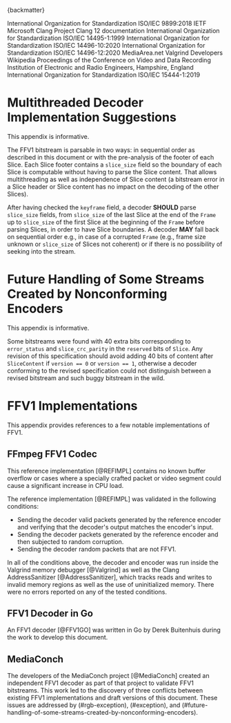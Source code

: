 
{backmatter}

<reference anchor="ISO.9899.2018">
  <front>
    <title>Information technology - Programming languages - C</title>
    <author>
      <organization>International Organization for Standardization</organization>
    </author>
    <date year="2018" month="June"/>
  </front>
  <refcontent>ISO/IEC 9899:2018</refcontent>
</reference>

<reference anchor="Matroska" target="https://datatracker.ietf.org/doc/draft-ietf-cellar-matroska/">
  <front>
    <title>Matroska</title>
    <author>
      <organization>IETF</organization>
    </author>
    <date year="2019" />
  </front>
</reference>

<reference anchor="AVI" target="https://docs.microsoft.com/en-us/windows/win32/directshow/avi-riff-file-reference">
  <front>
    <title>AVI RIFF File Reference</title>
    <author>
      <organization>Microsoft</organization>
    </author>
  </front>
</reference>

<reference anchor="AddressSanitizer" target="https://clang.llvm.org/docs/AddressSanitizer.html">
  <front>
    <title>AddressSanitizer</title>
    <author>
      <organization>Clang Project</organization>
    </author>
  </front>
  <refcontent>Clang 12 documentation</refcontent>
</reference>

<reference anchor="FFV1GO" target="https://github.com/dwbuiten/go-ffv1">
  <front>
    <title>FFV1 Decoder in Go</title>
    <author fullname="Derek Buitenhuis" initials="D." surname="Buitenhuis"/>
    <date year="2019" />
  </front>
</reference>

<reference anchor="FFV1_V0" target="https://git.videolan.org/?p=ffmpeg.git;a=commit;h=b548f2b91b701e1235608ac882ea6df915167c7e">
  <front>
    <title>Commit to mark FFV1 version 0 as non-experimental</title>
    <author fullname="Michael Niedermayer" initials="M." surname="Niedermayer"/>
    <date year="2006" month="April"/>
  </front>
</reference>

<reference anchor="FFV1_V1" target="https://git.videolan.org/?p=ffmpeg.git;a=commit;h=68f8d33becbd73b4d0aa277f472a6e8e72ea6849">
  <front>
    <title>Commit to release FFV1 version 1</title>
    <author fullname="Michael Niedermayer" initials="M." surname="Niedermayer"/>
    <date year="2009" month="April"/>
  </front>
</reference>

<reference anchor="FFV1_V3" target="https://git.videolan.org/?p=ffmpeg.git;a=commit;h=abe76b851c05eea8743f6c899cbe5f7409b0f301">
  <front>
    <title>Commit to mark FFV1 version 3 as non-experimental</title>
    <author fullname="Michael Niedermayer" initials="M." surname="Niedermayer"/>
    <date year="2013" month="August"/>
  </front>
</reference>

<reference anchor="HuffYUV" target="https://web.archive.org/web/20040402121343/http://cultact-server.novi.dk/kpo/huffyuv/huffyuv.html">
  <front>
    <title>HuffYUV revisited</title>
    <author fullname="Ben Rudiak-Gould" initials="B." surname="Rudiak-Gould"/>
    <date year="2003" month="December"/>
  </front>
</reference>

<reference anchor="ISO.14495-1.1999">
  <front>
    <title>Information technology -- Lossless and near-lossless compression of continuous-tone still images: Baseline</title>
    <author>
      <organization>International Organization for Standardization</organization>
    </author>
    <date year="1999" month="December"/>
  </front>
  <refcontent>ISO/IEC 14495-1:1999</refcontent>
</reference>

<reference anchor="ISO.14496-10.2014">
  <front>
    <title>Information technology -- Coding of audio-visual objects -- Part 10: Advanced Video Coding</title>
    <author>
      <organization>International Organization for Standardization</organization>
    </author>
    <date year="2014" month="September"/>
  </front>
  <refcontent>ISO/IEC 14496-10:2020</refcontent>
</reference>

<reference anchor="ISO.14496-12.2020">
  <front>
    <title>Information technology -- Coding of audio-visual objects -- Part 12: ISO base media file format</title>
    <author>
      <organization>International Organization for Standardization</organization>
    </author>
    <date year="2020" month="December"/>
  </front>
  <refcontent>ISO/IEC 14496-12:2020</refcontent>
</reference>

<reference anchor="MediaConch" target="https://mediaarea.net/MediaConch">
  <front>
    <title>MediaConch</title>
    <author>
      <organization>MediaArea.net</organization>
    </author>
    <date year="2018"/>
  </front>
</reference>

<reference anchor="NUT" target="https://ffmpeg.org/~michael/nut.txt">
  <front>
    <title>NUT Open Container Format</title>
    <author fullname="Michael Niedermayer" initials="M." surname="Niedermayer"/>
    <date year="2013" month="December"/>
  </front>
</reference>

<reference anchor="REFIMPL" target="https://ffmpeg.org/doxygen/trunk/ffv1_8h.html">
  <front>
    <title>The reference FFV1 implementation / the FFV1 codec in FFmpeg</title>
    <author initials="M." surname="Niedermayer" fullname="Michael Niedermayer"/>
  </front>
</reference>

<reference anchor="Valgrind" target="https://valgrind.org/">
  <front>
    <title>Valgrind website</title>
    <author>
      <organization>Valgrind Developers</organization>
    </author>
  </front>
</reference>

<reference anchor="YCbCr" target="https://en.wikipedia.org/w/index.php?title=YCbCr&amp;oldid=1025097882">
  <front>
    <title>YCbCr</title>
    <author>
      <organization>Wikipedia</organization>
    </author>
    <date month="May" day="25" year="2021"/>
  </front>
</reference>

<reference anchor="Range-Encoding">
  <front>
    <title>Range encoding: an algorithm for removing redundancy from a digitised message</title>
    <author initials="G. N. N." surname="Martin" fullname="G. N. N. Martin"/>
    <date month="July" year="1979" />
  </front>
  <refcontent>Proceedings of the Conference on Video and Data Recording</refcontent>
  <refcontent>Institution of Electronic and Radio Engineers, Hampshire, England</refcontent>
</reference>

<reference anchor="ISO.15444-1.2019">
  <front>
    <title>Information technology -- JPEG 2000 image coding system: Core coding system</title>
    <author>
      <organization>International Organization for Standardization</organization>
    </author>
    <date year="2019" month="October"/>
  </front>
    <refcontent>ISO/IEC 15444-1:2019</refcontent>
</reference>

# Multithreaded Decoder Implementation Suggestions

This appendix is informative.

The FFV1 bitstream is parsable in two ways: in sequential order as described in this document or with the pre-analysis of the footer of each Slice. Each Slice footer contains a `slice_size` field so the boundary of each Slice is computable without having to parse the Slice content. That allows multithreading as well as independence of Slice content (a bitstream error in a Slice header or Slice content has no impact on the decoding of the other Slices).

After having checked the `keyframe` field, a decoder **SHOULD** parse `slice_size` fields, from `slice_size` of the last Slice at the end of the `Frame` up to `slice_size` of the first Slice at the beginning of the `Frame` before parsing Slices, in order to have Slice boundaries. A decoder **MAY** fall back on sequential order e.g., in case of a corrupted `Frame` (e.g., frame size unknown or `slice_size` of Slices not coherent) or if there is no possibility of seeking into the stream.

# Future Handling of Some Streams Created by Nonconforming Encoders

This appendix is informative.

Some bitstreams were found with 40 extra bits corresponding to `error_status` and `slice_crc_parity` in the `reserved` bits of `Slice`. Any revision of this specification should avoid adding 40 bits of content after `SliceContent` if `version == 0` or `version == 1`, otherwise a decoder conforming to the revised specification could not distinguish between a revised bitstream and such buggy bitstream in the wild.

# FFV1 Implementations

This appendix provides references to a few notable implementations of FFV1.

## FFmpeg FFV1 Codec

This reference implementation [@REFIMPL] contains no known buffer overflow or cases where a specially crafted packet or video segment could cause a significant increase in CPU load.

The reference implementation [@REFIMPL] was validated in the following conditions:

* Sending the decoder valid packets generated by the reference encoder and verifying that the decoder's output matches the encoder's input.
* Sending the decoder packets generated by the reference encoder and then subjected to random corruption.
* Sending the decoder random packets that are not FFV1.

In all of the conditions above, the decoder and encoder was run inside the Valgrind memory debugger [@Valgrind] as well as the Clang AddressSanitizer [@AddressSanitizer], which tracks reads and writes to invalid memory regions as well as the use of uninitialized memory.  There were no errors reported on any of the tested conditions.

## FFV1 Decoder in Go

An FFV1 decoder [@FFV1GO] was written in Go by Derek Buitenhuis during the work to develop this document.

## MediaConch

The developers of the MediaConch project [@MediaConch] created an independent FFV1 decoder as part of that project to validate FFV1 bitstreams. This work led to the discovery of three conflicts between existing FFV1 implementations and draft versions of this document. These issues are addressed by (#rgb-exception), (#exception), and (#future-handling-of-some-streams-created-by-nonconforming-encoders).
